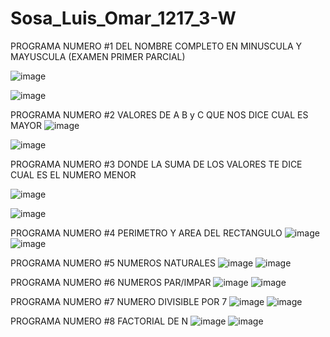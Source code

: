 # Sosa_Luis_Omar_1217_3-W
PROGRAMA NUMERO #1 DEL NOMBRE COMPLETO EN MINUSCULA Y MAYUSCULA (EXAMEN PRIMER PARCIAL)

![image](https://github.com/user-attachments/assets/0a575996-a76d-4f50-8579-d4ef59b408d5)

![image](https://github.com/user-attachments/assets/253f5d1b-14c9-47f7-b137-bec81febf58f)


PROGRAMA NUMERO #2 VALORES DE A B y C QUE NOS DICE CUAL ES MAYOR
![image](https://github.com/user-attachments/assets/bec09988-8789-4f26-aee7-1f8c09d2432d)

![image](https://github.com/user-attachments/assets/a98528ce-b7a3-4f5b-9d22-7004aa49ee63)

PROGRAMA NUMERO #3 DONDE LA SUMA DE LOS VALORES TE DICE CUAL ES EL NUMERO MENOR 

![image](https://github.com/user-attachments/assets/34e1fa2d-4efd-4f19-a9c4-5fb77e032bd4)

![image](https://github.com/user-attachments/assets/1352d7a9-dd1e-4881-aa56-c0ac1d3e122c)

PROGRAMA NUMERO #4 PERIMETRO Y AREA DEL RECTANGULO
![image](https://github.com/user-attachments/assets/860303f0-3758-40ea-b926-25c8ea78245b)
![image](https://github.com/user-attachments/assets/c0f6a733-9c3c-4203-8b4a-7d7fda0ab314)

PROGRAMA NUMERO #5 NUMEROS NATURALES
![image](https://github.com/user-attachments/assets/817145f2-4ef5-47b6-a9c1-69820db12494)
![image](https://github.com/user-attachments/assets/55b0c567-eeb9-4c9b-a7b8-719806977cc0)

PROGRAMA NUMERO #6 NUMEROS PAR/IMPAR
![image](https://github.com/user-attachments/assets/aab92243-1477-47d3-8bcd-b2ef609cfc57)
![image](https://github.com/user-attachments/assets/cdb23f5b-eb7f-4a3a-9d9b-195caba74c9d)

PROGRAMA NUMERO #7 NUMERO DIVISIBLE POR 7
![image](https://github.com/user-attachments/assets/897760c5-4d12-48da-9ab7-b26cce8ba53a)
![image](https://github.com/user-attachments/assets/308e6d12-07a8-486b-b9e1-8754ce99c907)

PROGRAMA NUMERO #8 FACTORIAL DE N
![image](https://github.com/user-attachments/assets/650a56b8-dd95-469b-94ca-784ee458010d)
![image](https://github.com/user-attachments/assets/d278d11d-ff2d-4504-8d3f-cbca4da48a49)








